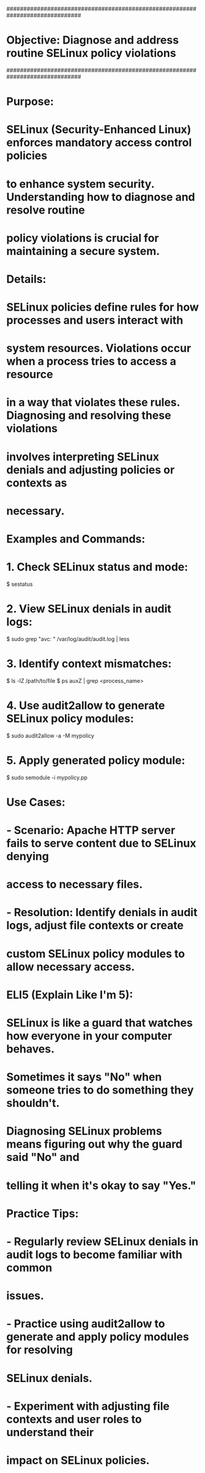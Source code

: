 ##############################################################################
# Objective: Diagnose and address routine SELinux policy violations
##############################################################################

# Purpose:
# SELinux (Security-Enhanced Linux) enforces mandatory access control policies
# to enhance system security. Understanding how to diagnose and resolve routine
# policy violations is crucial for maintaining a secure system.

# Details:
# SELinux policies define rules for how processes and users interact with
# system resources. Violations occur when a process tries to access a resource
# in a way that violates these rules. Diagnosing and resolving these violations
# involves interpreting SELinux denials and adjusting policies or contexts as
# necessary.

# Examples and Commands:
# 1. Check SELinux status and mode:
$ sestatus

# 2. View SELinux denials in audit logs:
$ sudo grep "avc: " /var/log/audit/audit.log | less

# 3. Identify context mismatches:
$ ls -lZ /path/to/file
$ ps auxZ | grep <process_name>

# 4. Use audit2allow to generate SELinux policy modules:
$ sudo audit2allow -a -M mypolicy

# 5. Apply generated policy module:
$ sudo semodule -i mypolicy.pp

# Use Cases:
# - Scenario: Apache HTTP server fails to serve content due to SELinux denying
#   access to necessary files.
# - Resolution: Identify denials in audit logs, adjust file contexts or create
#   custom SELinux policy modules to allow necessary access.

# ELI5 (Explain Like I'm 5):
# SELinux is like a guard that watches how everyone in your computer behaves.
# Sometimes it says "No" when someone tries to do something they shouldn't.
# Diagnosing SELinux problems means figuring out why the guard said "No" and
# telling it when it's okay to say "Yes."

# Practice Tips:
# - Regularly review SELinux denials in audit logs to become familiar with common
#   issues.
# - Practice using audit2allow to generate and apply policy modules for resolving
#   SELinux denials.
# - Experiment with adjusting file contexts and user roles to understand their
#   impact on SELinux policies.


